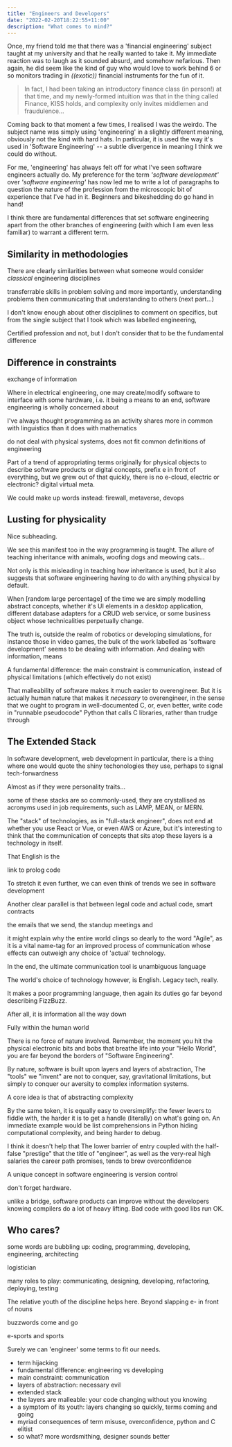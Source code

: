```yaml
---
title: "Engineers and Developers"
date: "2022-02-20T18:22:55+11:00"
description: "What comes to mind?"
---
```


Once, my friend told me that there was a 'financial engineering' subject
taught at my university and that he really wanted to take it. My immediate
reaction was to laugh as it sounded absurd, and somehow nefarious. Then again,
he did seem like the kind of guy who would love to work behind 6 or so
monitors trading in *((exotic))* financial instruments for the fun of it.

> In fact, I had been taking an introductory finance class (in person!) at
> that time, and my newly-formed intuition was that in the thing called
> Finance, KISS holds, and complexity only invites middlemen and
> fraudulence...

Coming back to that moment a few times, I realised I was the weirdo. The
subject name was simply using 'engineering' in a slightly different meaning,
obviously not the kind with hard hats. In particular, it is used the way it's
used in 'Software Engineering' -- a subtle divergence in meaning I think we
could do without.

For me, 'engineering' has always felt off for what I've seen software
engineers actually do. My preference for the term *'software development'*
over *'software engineering'* has now led me to write a lot of paragraphs to
question the nature of the profession from the microscopic bit of experience
that I've had in it. Beginners and bikeshedding do go hand in hand!

I think there are fundamental differences that set software engineering
apart from the other branches of engineering (with which I am even less
familiar) to warrant a different term.

## Similarity in methodologies

There are clearly similarities between what someone would consider *classical*
engineering disciplines

transferrable skills in problem solving and more importantly, understanding
problems then communicating that understanding to others (next part...)

I don't know enough about other disciplines to comment on specifics, but
from the single subject that I took which was labelled engineering,

Certified profession and not, but I don't consider that to be the fundamental
difference

## Difference in constraints

exchange of information

Where in electrical engineering, one may create/modify software to interface
with some hardware, i.e. it being a means to an end, software engineering is
wholly concerned about

I've always thought programming as an activity shares more in common with
linguistics than it does with mathematics

do not deal with physical systems, does not fit common definitions of
engineering

Part of a trend of appropriating terms originally for physical objects to
describe software products or digital concepts, prefix e in front of
everything, but we grew out of that quickly, there is no e-cloud, electric or
electronic? digital virtual meta.

We could make up words instead: firewall, metaverse, devops

## Lusting for physicality

Nice subheading.

We see this manifest too in the way programming is taught. The allure of
teaching inheritance with animals, woofing dogs and meowing cats...

Not only is this misleading in teaching how inheritance is used, but it also
suggests that software engineering having to do with anything physical by
default.

When [random large percentage] of the time we are simply modelling abstract
concepts, whether it's UI elements in a desktop application, different
database adapters for a CRUD web service, or some business object whose
technicalities perpetually change.

The truth is, outside the realm of robotics or developing simulations, for
instance those in video games, the bulk of the work labelled as 'software
development' seems to be dealing with information. And dealing with
information, means 

A fundamental difference:
the main constraint is communication, instead of physical limitations (which
effectively do not exist)

That malleability of software makes it much easier to overengineer. But it
is actually human nature that makes it *necessary* to overengineer, in the
sense that we ought to program in well-documented C, or, even better, write
code in "runnable pseudocode" Python that calls C libraries, rather than
trudge through

## The Extended Stack

In software development, web development in particular, there is a thing where
one would quote the shiny techonologies they use, perhaps to signal tech-forwardness

Almost as if they were personality traits...

some of these stacks are so commonly-used, they are crystallised as acronyms
used in job requirements, such as LAMP, MEAN, or MERN.

The "stack" of technologies, as in "full-stack engineer", does not end at
whether you use React or Vue, or even AWS or Azure, but it's interesting to
think that the communication of concepts that sits atop these layers is a
technology in itself.

That English is the

link to prolog code

To stretch it even further, we can even think of trends we see in software
development

Another clear parallel is that between legal code and actual code, smart
contracts

the emails that we send, the standup meetings and 

it might explain why the entire world clings so dearly to the word
"Agile", as it is a vital name-tag for an improved process of communication
whose effects can outweigh any choice of 'actual' technology.

In the end, the ultimate communication tool is unambiguous language

The world's choice of technology however, is English. Legacy tech, really. 

It makes a poor programming language, then again its duties go far beyond
describing FizzBuzz.

After all, it is information all the way down

Fully within the human world

There is no force of nature involved. Remember, the moment you hit the
physical electronic bits and bobs that breathe life into your "Hello World",
you are far beyond the borders of "Software Engineering".

By nature,
software is built upon layers and layers of abstraction, The "tools" we
"invent" are not to conquer, say, gravitational limitations, but simply to conquer
our aversity to complex information systems.

A core idea is that of abstracting complexity

By the same token, it is equally easy to oversimplify: the fewer levers to
fiddle with, the harder it is to get a handle (literally) on what's going on.
An immediate example would be list comprehensions in Python hiding
computational complexity, and being harder to debug.

I think it doesn't help that
The lower barrier of entry coupled with the half-false "prestige" that
the title of "engineer", as well as the very-real high salaries the
career path promises, tends to brew overconfidence

A unique concept in software engineering is version control

don't forget hardware.

unlike a bridge, software products can improve without the developers knowing
compilers do a lot of heavy lifting. Bad code with good libs run OK.

## Who cares?

some words are bubbling up: coding, programming, developing, engineering,
architecting

logistician

many roles to play: communicating, designing, developing, refactoring,
deploying, testing

The relative youth of the discipline helps here. Beyond slapping e- in front
of nouns

buzzwords come and go

e-sports and sports

Surely we can 'engineer' some terms to fit our needs.

- term hijacking
- fundamental difference: engineering vs developing
- main constraint: communication
- layers of abstraction: necessary evil
- extended stack
- the layers are malleable: your code changing without you knowing
- a symptom of its youth: layers changing so quickly, terms coming and going
- myriad consequences of term misuse, overconfidence, python and C elitist
- so what? more wordsmithing, designer sounds better
